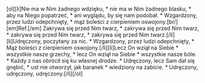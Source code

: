 [ol][li]Nie ma w Nim żadnego wdzięku, * nie ma w Nim żadnego blasku, * aby na Niego popatrzeć, * ani wyglądu, by się nam podobał. * Wzgardzony, przez ludzi odepchnięty, * mąż boleści z cierpieniem oswojony.[br/][em]Ref.[/em] Zakrywa się przed Nim twarz, * zakrywa się przed Nim twarz, * zakrywa się przed Nim twarz, * zakrywa się przed Nim twarz.[/li][li]Udręczony, poczytany za nic. * Wzgardzony, przez ludzi odepchnięty, * Mąż boleści z cierpieniem oswojony.[/li][li]Lecz On wziął na Siebie * wszystkie nasze grzechy, * lecz On wziął na Siebie * wszystkie nasze bóle. * Każdy z nas obrócił się ku własnej drodze. * Udręczony, lecz Sam dał się gnębić, * ust nie otworzył, jak baranek * wiedziony na zabicie. * Udręczony, udręczony, udręczony.[/li][/ol]